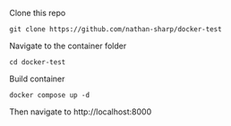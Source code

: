 Clone this repo
```
git clone https://github.com/nathan-sharp/docker-test
```
Navigate to the container folder
```
cd docker-test
```
Build container
```
docker compose up -d
```

Then navigate to http://localhost:8000  
